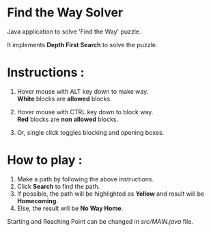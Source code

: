 # Find the Way Solver

Java application to solve 'Find the Way' puzzle.  

It implements **Depth First Search** to solve the puzzle.

# Instructions :   

1) Hover mouse with ALT key down to make way.  
   **White** blocks are **allowed** blocks.  

2) Hover mouse with CTRL key down to block way.  
   **Red** blocks are **non allowed** blocks.

3) Or, single click toggles blocking and opening boxes.

# How to play :  

1) Make a path by following the above instructions.
2) Click **Search** to find the path.
3) If possible, the path will be highlighted as **Yellow** and result will be **Homecoming**.
4) Else, the result will be **No Way Home**.

Starting and Reaching Point can be changed in *src/MAIN.java* file.
